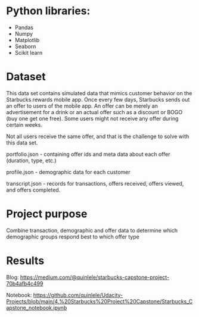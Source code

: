 # Python libraries:

- Pandas
- Numpy
- Matplotlib
- Seaborn
- Scikit learn

# Dataset

This data set contains simulated data that mimics customer behavior on the Starbucks rewards mobile app. Once every few days, Starbucks sends out an offer to users of the mobile app. An offer can be merely an advertisement for a drink or an actual offer such as a discount or BOGO (buy one get one free). Some users might not receive any offer during certain weeks.

Not all users receive the same offer, and that is the challenge to solve with this data set.

portfolio.json - containing offer ids and meta data about each offer (duration, type, etc.)

profile.json - demographic data for each customer

transcript.json - records for transactions, offers received, offers viewed, and offers completed.

# Project purpose

Combine transaction, demographic and offer data to determine which demographic groups respond best to which offer type

# Results

Blog: https://medium.com/@quinlele/starbucks-capstone-project-70b4afb4c499

Notebook: https://github.com/quinlele/Udacity-Projects/blob/main/4.%20Starbucks%20Project%20Capstone/Starbucks_Capstone_notebook.ipynb

